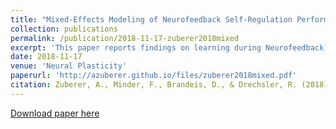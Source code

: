 ```yaml
---
title: "Mixed-Effects Modeling of Neurofeedback Self-Regulation Performance: Moderators for Learning in Children with ADHD"
collection: publications
permalink: /publication/2018-11-17-zuberer2018mixed
excerpt: 'This paper reports findings on learning during Neurofeedback in children and adults suffering from ADHD.'
date: 2018-11-17
venue: 'Neural Plasticity'
paperurl: 'http://azuberer.github.io/files/zuberer2018mixed.pdf'
citation: Zuberer, A., Minder, F., Brandeis, D., & Drechsler, R. (2018). Mixed-Effects Modeling of Neurofeedback Self-Regulation Performance: Moderators for Learning in Children with ADHD. <i>Neural Plasticity</i>.
---
```


[Download paper here](http://azuberer.github.io/files/zuberer2018mixed.pdf)

